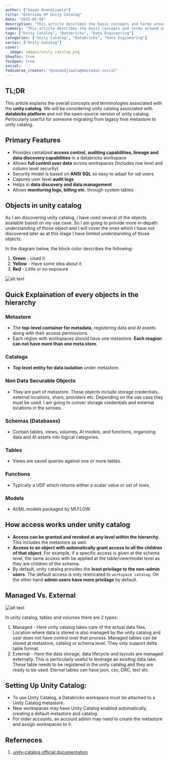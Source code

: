```yaml
---
author: ["Vasav Anandjiwala"]
title: "Overview Of Unity Catalog"
date: "2025-02-08"
description: "This article describes the basic concepts and terms around unity catalog."
summary: "This article describes the basic concepts and terms around unity catalog."
tags: ["Unity Catalog", "Databricks", "Data Engineering"]
categories: ["Unity Catalog", "Databricks", "Data Engineering"]
series: ["Unity Catalog"]
cover:
  image: images/unity_catalog.png
ShowToc: true
TocOpen: true
social:
fediverse_creator: "@vanandjiwala@mastodon.social"
---
```


## TL;DR

This article explains the overall concepts and terminologies associated with the **unity catalog**. We will be considering unity catalog associated with **databicks platform** and not the open-source version of unity catalog. Perticularly userful for someone migrating from lagacy hive metastore to unity catalog.

## Primary Features

- Provides cetralized **access control, auditing capabilities, lineage and data discovery capabilities** in a databricks workspace
- Allows **full control over data** across workspaces (Includes row level and column level security)
- Security model is based on **ANSI SQL** so easy to adapt for sql users
- Capures user level **audit logs**
- Helps in **data discovery and data management**
- Allows **monitoring logs, billing etc.** through system tables

## Objects in unity catalog

As I am discovering unity catalog, I have used several of the objects available based on my use case. So I am going to provide more in-depath understanding of those object and I will cover the ones which I have not discovered later as at this stage I have limited understanding of those objects.

In the diagram below, the block color describes the following:

1. **Green** - Used it
2. **Yellow** - Have some idea about it
3. **Red** - Little or no exposure

![alt text](https://vasav.co.in/images/unity_catalog_objects.png)

## Quick Explaination of every objects in the hierarchy

### Metastore

- The **top-level container for metadata**, registering data and AI assets along with their access permissions.
- Each region with workspaces should have one metastore. **​Each reagion can not have more than one meta store.**

### Catalogs

- **Top level entity for data isolation** under metastore.

### Non Data Securable Objects

- They are part of metastore. These objects include storage credentials, external locations, share, providers etc. Depending on the use case they must be used. I am going to conver storage credentials and external locations in the serioes.

### Schemas (Databases)

- Contain tables, views, volumes, AI models, and functions, organizing data and AI assets into logical categories.

### Tables

- Views are saved queries against one or more tables.​

### Functions

- Typically a UDF which returns wither a scalar value or set of rows.

### Models

- AI/ML models packaged by MLFLOW.

## How access works under unity catalog

- **Access can be granted and revoked at any level within the hierarchy**. This includes the metastore as well.
- **Access to an object with automatically grant access to all the children of that object**. For example, if a specific access is given at the schema level, the same access with be applied at the table/view/model level as they are children of the schema.
- By default, unity catalog provides the **least privilage to the non-admin users**. The default access is only restricated to `workspace catalog`. On the other hand **admin users have more privilage** by default.

## Managed Vs. External

![alt text](https://vasav.co.in/images/unity_catalog_table_types.png)

In unity catalog, tables and volumes there are 2 types:

1. Managed - Here unity catalog takes care of the actual data files. Location where data is stored is also managed by the unity catalog and user does not have control over that process. Managed tables can be stored at metastore, catalog or schema level. They only support delta table format.
2. External - Here the data storage, data lifecycle and layouts are managed externally. This is perticularly useful to leverage an existing data lake. These table needs to be registered in the unity catalog and they are ready to be used. Eternal tables can have json, csv, ORC, text etc.

## Setting Up Unity Catalog:

- To use Unity Catalog, a Databricks workspace must be attached to a Unity Catalog metastore.​
- New workspaces may have Unity Catalog enabled automatically, creating a default metastore and catalog.​
- For older accounts, an account admin may need to create the metastore and assign workspaces to it.​

## Referneces

1. [unity-catalog official documentation](https://docs.databricks.com/aws/en/data-governance/unity-catalog/)
